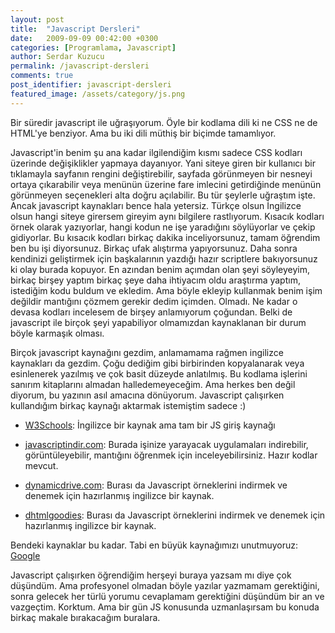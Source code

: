 ```yaml
---
layout: post
title:  "Javascript Dersleri"
date:   2009-09-09 00:42:00 +0300
categories: [Programlama, Javascript]
author: Serdar Kuzucu
permalink: /javascript-dersleri
comments: true
post_identifier: javascript-dersleri
featured_image: /assets/category/js.png
---
```


Bir süredir javascript ile uğraşıyorum.
Öyle bir kodlama dili ki ne CSS ne de HTML'ye benziyor.
Ama bu iki dili müthiş bir biçimde tamamlıyor.

<!--more-->

Javascript'in benim şu ana kadar ilgilendiğim kısmı sadece CSS kodları üzerinde değişiklikler yapmaya dayanıyor.
Yani siteye giren bir kullanıcı bir tıklamayla sayfanın rengini değiştirebilir, 
sayfada görünmeyen bir nesneyi ortaya çıkarabilir 
veya menünün üzerine fare imlecini getirdiğinde menünün görünmeyen seçenekleri alta doğru açılabilir. 
Bu tür şeylerle uğraştım işte.
Ancak javascript kaynakları bence hala yetersiz. 
Türkçe olsun İngilizce olsun hangi siteye girersem gireyim aynı bilgilere rastlıyorum. 
Kısacık kodları örnek olarak yazıyorlar, hangi kodun ne işe yaradığını söylüyorlar ve çekip gidiyorlar. 
Bu kısacık kodları birkaç dakika inceliyorsunuz, tamam öğrendim ben bu işi diyorsunuz. 
Birkaç ufak alıştırma yapıyorsunuz. 
Daha sonra kendinizi geliştirmek için başkalarının yazdığı hazır scriptlere bakıyorsunuz ki olay burada kopuyor. 
En azından benim açımdan olan şeyi söyleyeyim, 
birkaç birşey yaptım birkaç şeye daha ihtiyacım oldu araştırma yaptım, 
istediğim kodu buldum ve ekledim. 
Ama böyle ekleyip kullanmak benim işim değildir mantığını çözmem gerekir dedim içimden. 
Olmadı. 
Ne kadar o devasa kodları incelesem de birşey anlamıyorum çoğundan. 
Belki de javascript ile birçok şeyi yapabiliyor olmamızdan kaynaklanan bir durum böyle karmaşık olması.

Birçok javascript kaynağını gezdim, anlamamama rağmen ingilizce kaynakları da gezdim. 
Çoğu dediğim gibi birbirinden kopyalanarak veya esinlenerek yazılmış ve çok basit düzeyde anlatılmış. 
Bu kodlama işlerini sanırım kitaplarını almadan halledemeyeceğim. 
Ama herkes ben değil diyorum, bu yazının asıl amacına dönüyorum. 
Javascript çalışırken kullandığım birkaç kaynağı aktarmak istemiştim sadece :)

* [W3Schools](http://www.w3schools.com/JS/default.asp):
  İngilizce bir kaynak ama tam bir JS giriş kaynağı

* [javascriptindir.com](http://www.javascriptindir.com/):
  Burada işinize yarayacak uygulamaları indirebilir, 
  görüntüleyebilir, mantığını öğrenmek için inceleyebilirsiniz. 
  Hazır kodlar mevcut.

* [dynamicdrive.com](http://www.dynamicdrive.com/):
  Burası da Javascript örneklerini indirmek ve denemek için hazırlanmış ingilizce bir kaynak.

* [dhtmlgoodies](http://www.dhtmlgoodies.com/):
  Burası da Javascript örneklerini indirmek ve denemek için hazırlanmış ingilizce bir kaynak.

Bendeki kaynaklar bu kadar.
Tabi en büyük kaynağımızı unutmuyoruz: [Google](https://www.google.com.tr/)

Javascript çalışırken öğrendiğim herşeyi buraya yazsam mı diye çok düşündüm. 
Ama profesyonel olmadan böyle yazılar yazmamam gerektiğini, 
sonra gelecek her türlü yorumu cevaplamam gerektiğini düşündüm bir an ve vazgeçtim. 
Korktum. 
Ama bir gün JS konusunda uzmanlaşırsam bu konuda birkaç makale bırakacağım buralara.
